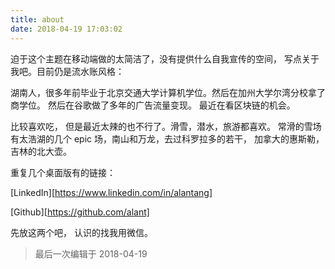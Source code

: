 ```yaml
---
title: about
date: 2018-04-19 17:03:02
---
```


迫于这个主题在移动端做的太简洁了，没有提供什么自我宣传的空间， 写点关于我吧。目前仍是流水账风格：

湖南人，很多年前毕业于北京交通大学计算机学位。然后在加州大学尔湾分校拿了商学位。 然后在谷歌做了多年的广告流量变现。 最近在看区块链的机会。

比较喜欢吃， 但是最近太辣的也不行了。滑雪，潜水，旅游都喜欢。 常滑的雪场有太浩湖的几个 epic 场，南山和万龙，去过科罗拉多的若干， 加拿大的惠斯勒，吉林的北大壶。

重复几个桌面版有的链接：

[LinkedIn][https://www.linkedin.com/in/alantang]

[Github][https://github.com/alant]

先放这两个吧， 认识的找我用微信。

> 最后一次编辑于 2018-04-19
